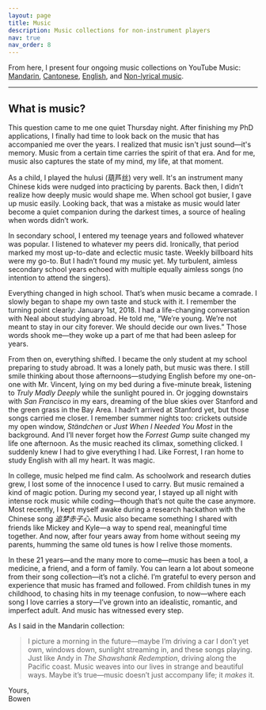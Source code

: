 ```yaml
---
layout: page
title: Music
description: Music collections for non-instrument players
nav: true
nav_order: 8
---
```


From here, I present four ongoing music collections on YouTube Music: [Mandarin](https://music.youtube.com/playlist?list=PLvoSe_omJl7CcfyJ-uZBzMjbSAgcuGVfV&si=bT9UxTFzTyP2mzOp), [Cantonese](https://music.youtube.com/playlist?list=PLvoSe_omJl7Cn-6yRYRzbGYdi1KQXmosK&si=LcKBTZq4vllrezRC), [English](https://music.youtube.com/playlist?list=PLvoSe_omJl7CISEsonq7aQ_6edif6iwn3&si=8AJ6rmpj1GTpDJh8), and [Non-lyrical music](https://music.youtube.com/playlist?list=PLvoSe_omJl7A2YHhqqtl_a-LG--KoyADO&si=Ml3q4Q-kZuKrISCX).

---

## What is music?

This question came to me one quiet Thursday night. After finishing my PhD applications, I finally had time to look back on the music that has accompanied me over the years. I realized that music isn't just sound—it's memory. Music from a certain time carries the spirit of that era. And for me, music also captures the state of my mind, my life, at that moment.

As a child, I played the hulusi (葫芦丝) very well. It's an instrument many Chinese kids were nudged into practicing by parents. Back then, I didn’t realize how deeply music would shape me. When school got busier, I gave up music easily. Looking back, that was a mistake as music would later become a quiet companion during the darkest times, a source of healing when words didn’t work.

In secondary school, I entered my teenage years and followed whatever was popular. I listened to whatever my peers did. Ironically, that period marked my most up-to-date and eclectic music taste. Weekly billboard hits were my go-to. But I hadn’t found my music yet. My turbulent, aimless secondary school years echoed with multiple equally aimless songs (no intention to attend the singers).

Everything changed in high school. That’s when music became a comrade. I slowly began to shape my own taste and stuck with it. I remember the turning point clearly: January 1st, 2018. I had a life-changing conversation with Neal about studying abroad. He told me, “We’re young. We’re not meant to stay in our city forever. We should decide our own lives.” Those words shook me—they woke up a part of me that had been asleep for years.

From then on, everything shifted. I became the only student at my school preparing to study abroad. It was a lonely path, but music was there. I still smile thinking about those afternoons—studying English before my one-on-one with Mr. Vincent, lying on my bed during a five-minute break, listening to *Truly Madly Deeply* while the sunlight poured in. Or jogging downstairs with *San Francisco* in my ears, dreaming of the blue skies over Stanford and the green grass in the Bay Area. I hadn’t arrived at Stanford yet, but those songs carried me closer. I remember summer nights too: crickets outside my open window, *Ständchen* or *Just When I Needed You Most* in the background. And I’ll never forget how the *Forrest Gump* suite changed my life one afternoon. As the music reached its climax, something clicked. I suddenly knew I had to give everything I had. Like Forrest, I ran home to study English with all my heart. It was magic.

In college, music helped me find calm. As schoolwork and research duties grew, I lost some of the innocence I used to carry. But music remained a kind of magic potion. During my second year, I stayed up all night with intense rock music while coding—though that’s not quite the case anymore. Most recently, I kept myself awake during a research hackathon with the Chinese song *追梦赤子心*. Music also became something I shared with friends like Mickey and Kyle—a way to spend real, meaningful time together. And now, after four years away from home without seeing my parents, humming the same old tunes is how I relive those moments.

In these 21 years—and the many more to come—music has been a tool, a medicine, a friend, and a form of family. You can learn a lot about someone from their song collection—it’s not a cliché. I’m grateful to every person and experience that music has framed and followed. From childish tunes in my childhood, to chasing hits in my teenage confusion, to now—where each song I love carries a story—I’ve grown into an idealistic, romantic, and imperfect adult. And music has witnessed every step.

As I said in the Mandarin collection:

> I picture a morning in the future—maybe I’m driving a car I don’t yet own, windows down, sunlight streaming in, and these songs playing. Just like Andy in *The Shawshank Redemption*, driving along the Pacific coast. Music weaves into our lives in strange and beautiful ways. Maybe it’s true—music doesn’t just accompany life; it *makes* it.


Yours,  
Bowen


     